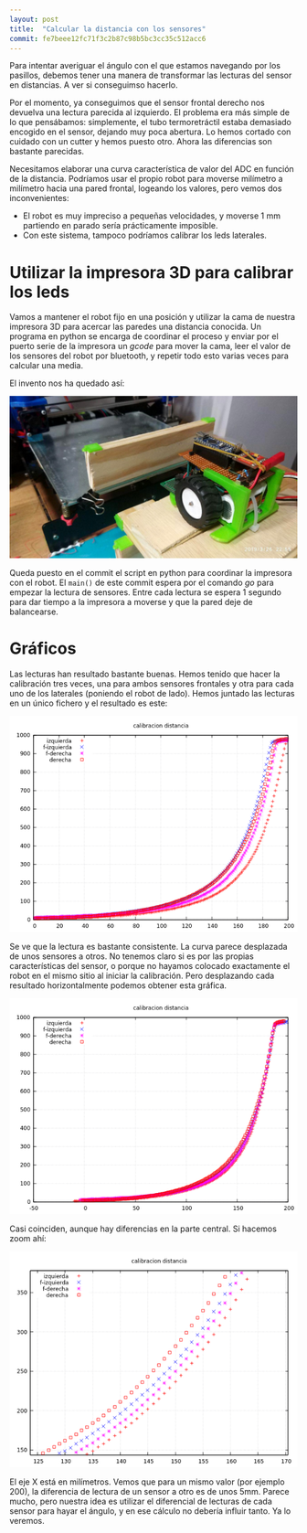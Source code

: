 ```yaml
---
layout: post
title:  "Calcular la distancia con los sensores"
commit: fe7beee12fc71f3c2b87c98b5bc3cc35c512acc6
---
```


Para intentar averiguar el ángulo con el que estamos navegando por los pasillos,
debemos tener una manera de transformar las lecturas del sensor en distancias.
A ver si conseguimso hacerlo. 

Por el momento, ya conseguimos que el sensor frontal derecho nos devuelva una lectura
parecida al izquierdo. El problema era más simple de lo que pensábamos: simplemente, el
tubo termoretráctil estaba demasiado encogido en el sensor, dejando muy poca abertura.
Lo hemos cortado con cuidado con un cutter y hemos puesto otro. Ahora las diferencias
son bastante parecidas.

Necesitamos elaborar una curva característica de valor del ADC en función de la distancia.
Podríamos usar el propio robot para moverse milímetro a milímetro hacia una pared frontal,
logeando los valores, pero vemos dos inconvenientes:

- El robot es muy impreciso a pequeñas velocidades, y moverse 1 mm partiendo en parado sería prácticamente imposible.
- Con este sistema, tampoco podríamos calibrar los leds laterales.

# Utilizar la impresora 3D para calibrar los leds

Vamos a mantener el robot fijo en una posición y utilizar la cama de nuestra impresora 3D
para acercar las paredes una distancia conocida. Un programa en python se encarga de coordinar
el proceso y enviar por el puerto serie de la impresora un _gcode_ para mover la cama, leer el
valor de los sensores del robot por bluetooth, y repetir todo esto varias veces para calcular
una media.

El invento nos ha quedado así:

![calibrando](../assets/2019-03-26-calibrando.jpg)

Queda puesto en el commit el script en python para coordinar la impresora con el robot. El
`main()` de este commit espera por el comando _go_ para empezar la lectura de sensores. Entre
cada lectura se espera 1 segundo para dar tiempo a la impresora a moverse y que la pared deje
de balancearse.

# Gráficos

Las lecturas han resultado bastante buenas. Hemos tenido que hacer la calibración tres veces,
una para ambos sensores frontales y otra para cada uno de los laterales (poniendo el robot
de lado). Hemos juntado las lecturas en un único fichero y el resultado es este:

![sensores](../assets/2019-03-26-sensores-todos.png)

Se ve que la lectura es bastante consistente. La curva parece desplazada de unos sensores a otros.
No tenemos claro si es por las propias características del sensor, o porque no hayamos colocado
exactamente el robot en el mismo sitio al iniciar la calibración. Pero desplazando
cada resultado horizontalmente podemos obtener esta gráfica.

![sensores-2](../assets/2019-03-26-sensores-todos-2.png)

Casi coinciden, aunque hay diferencias en la parte central. Si hacemos zoom ahí:

![barriga](../assets/2019-03-26-barriga.png)

El eje X está en milímetros. Vemos que para un mismo valor (por ejemplo 200), la diferencia de
lectura de un sensor a otro es de unos 5mm. Parece mucho, pero nuestra idea es utilizar el diferencial
de lecturas de cada sensor para hayar el ángulo, y en ese cálculo no debería influir tanto. Ya lo
veremos.
